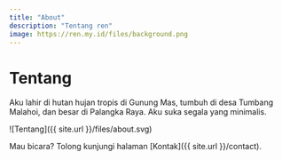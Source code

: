 ```yaml
---
title: "About"
description: "Tentang ren"
image: https://ren.my.id/files/background.png
---
```

# Tentang

Aku lahir di hutan hujan tropis di Gunung Mas, tumbuh di desa Tumbang Malahoi, dan besar di Palangka Raya. Aku suka segala yang minimalis.

![Tentang]({{ site.url }}/files/about.svg)

Mau bicara? Tolong kunjungi halaman [Kontak]({{ site.url }}/contact).
